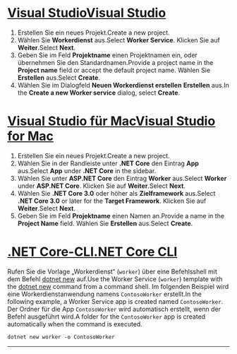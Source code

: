 # <a name="visual-studio"></a>[<span data-ttu-id="24b80-101">Visual Studio</span><span class="sxs-lookup"><span data-stu-id="24b80-101">Visual Studio</span></span>](#tab/visual-studio)

1. <span data-ttu-id="24b80-102">Erstellen Sie ein neues Projekt.</span><span class="sxs-lookup"><span data-stu-id="24b80-102">Create a new project.</span></span>
1. <span data-ttu-id="24b80-103">Wählen Sie **Workerdienst** aus.</span><span class="sxs-lookup"><span data-stu-id="24b80-103">Select **Worker Service**.</span></span> <span data-ttu-id="24b80-104">Klicken Sie auf **Weiter**.</span><span class="sxs-lookup"><span data-stu-id="24b80-104">Select **Next**.</span></span>
1. <span data-ttu-id="24b80-105">Geben Sie im Feld **Projektname** einen Projektnamen ein, oder übernehmen Sie den Standardnamen.</span><span class="sxs-lookup"><span data-stu-id="24b80-105">Provide a project name in the **Project name** field or accept the default project name.</span></span> <span data-ttu-id="24b80-106">Wählen Sie **Erstellen** aus.</span><span class="sxs-lookup"><span data-stu-id="24b80-106">Select **Create**.</span></span>
1. <span data-ttu-id="24b80-107">Wählen Sie im Dialogfeld **Neuen Workerdienst erstellen** **Erstellen** aus.</span><span class="sxs-lookup"><span data-stu-id="24b80-107">In the **Create a new Worker service** dialog, select **Create**.</span></span>

# <a name="visual-studio-for-mac"></a>[<span data-ttu-id="24b80-108">Visual Studio für Mac</span><span class="sxs-lookup"><span data-stu-id="24b80-108">Visual Studio for Mac</span></span>](#tab/visual-studio-mac)

1. <span data-ttu-id="24b80-109">Erstellen Sie ein neues Projekt.</span><span class="sxs-lookup"><span data-stu-id="24b80-109">Create a new project.</span></span>
1. <span data-ttu-id="24b80-110">Wählen Sie in der Randleiste unter **.NET Core** den Eintrag **App** aus.</span><span class="sxs-lookup"><span data-stu-id="24b80-110">Select **App** under **.NET Core** in the sidebar.</span></span>
1. <span data-ttu-id="24b80-111">Wählen Sie unter **ASP.NET Core** den Eintrag **Worker** aus.</span><span class="sxs-lookup"><span data-stu-id="24b80-111">Select **Worker** under **ASP.NET Core**.</span></span> <span data-ttu-id="24b80-112">Klicken Sie auf **Weiter**.</span><span class="sxs-lookup"><span data-stu-id="24b80-112">Select **Next**.</span></span>
1. <span data-ttu-id="24b80-113">Wählen Sie **.NET Core 3.0** oder höher als **Zielframework** aus.</span><span class="sxs-lookup"><span data-stu-id="24b80-113">Select **.NET Core 3.0** or later for the **Target Framework**.</span></span> <span data-ttu-id="24b80-114">Klicken Sie auf **Weiter**.</span><span class="sxs-lookup"><span data-stu-id="24b80-114">Select **Next**.</span></span>
1. <span data-ttu-id="24b80-115">Geben Sie im Feld **Projektname** einen Namen an.</span><span class="sxs-lookup"><span data-stu-id="24b80-115">Provide a name in the **Project Name** field.</span></span> <span data-ttu-id="24b80-116">Wählen Sie **Erstellen** aus.</span><span class="sxs-lookup"><span data-stu-id="24b80-116">Select **Create**.</span></span>

# <a name="net-core-cli"></a>[<span data-ttu-id="24b80-117">.NET Core-CLI</span><span class="sxs-lookup"><span data-stu-id="24b80-117">.NET Core CLI</span></span>](#tab/netcore-cli)

<span data-ttu-id="24b80-118">Rufen Sie die Vorlage „Workerdienst“ (`worker`) über eine Befehlsshell mit dem Befehl [dotnet new](/dotnet/core/tools/dotnet-new) auf.</span><span class="sxs-lookup"><span data-stu-id="24b80-118">Use the Worker Service (`worker`) template with the [dotnet new](/dotnet/core/tools/dotnet-new) command from a command shell.</span></span> <span data-ttu-id="24b80-119">Im folgenden Beispiel wird eine Workerdienstanwendung namens `ContosoWorker` erstellt.</span><span class="sxs-lookup"><span data-stu-id="24b80-119">In the following example, a Worker Service app is created named `ContosoWorker`.</span></span> <span data-ttu-id="24b80-120">Der Ordner für die App `ContosoWorker` wird automatisch erstellt, wenn der Befehl ausgeführt wird.</span><span class="sxs-lookup"><span data-stu-id="24b80-120">A folder for the `ContosoWorker` app is created automatically when the command is executed.</span></span>

```dotnetcli
dotnet new worker -o ContosoWorker
```

---
